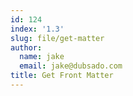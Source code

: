 ```yaml
---
id: 124
index: '1.3'
slug: file/get-matter
author:
  name: jake
  email: jake@dubsado.com
title: Get Front Matter
---
```

